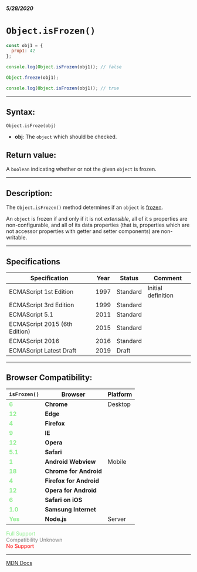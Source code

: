 ##### 5/28/2020
# `Object.isFrozen()`

```js
const obj1 = {
  prop1: 42
};

console.log(Object.isFrozen(obj1)); // false

Object.freeze(obj1);

console.log(Object.isFrozen(obj1)); // true
```

---

## Syntax:
`Object.isFroze(obj)`

* **obj**: The `object` which should be checked.

## Return value:
A `boolean` indicating whether or not the given `object` is frozen.

---

## Description:
The `Object.isFrozen()` method determines if an `object` is [frozen](https://developer.mozilla.org/en-US/docs/Web/JavaScript/Reference/Global_Objects/Object/freeze).

An `object` is frozen if and only if it is not _extensible_, all of it s properties are non-configurable, and all of its data properties (that is, properties which are not accessor properties with getter and setter components) are non-writable.

---

## Specifications
| Specification | Year | Status | Comment |
|---|---|---|---|
| ECMAScript 1st Edition | 1997 | Standard | Initial definition |
| ECMAScript 3rd Edition | 1999 | Standard |  |
| ECMAScript 5.1 | 2011 | Standard |  |
| ECMAScript 2015 (6th Edition) | 2015 | Standard |  |
| ECMAScript 2016 | 2016 | Standard |  |
| ECMAScript Latest Draft | 2019 | Draft |  |

---

## Browser Compatibility:
| `isFrozen()` | Browser | Platform |
|---|---|---|
| <span style="color: lightgreen">**6**</span> | **Chrome** | Desktop | 
| <span style="color: lightgreen">**12**</span> | **Edge** || 
| <span style="color: lightgreen">**4**</span> | **Firefox** || 
| <span style="color: lightgreen">**9**</span> | **IE** || 
| <span style="color: lightgreen">**12**</span> | **Opera** || 
| <span style="color: lightgreen">**5.1**</span> | **Safari** || 
| <span style="color: lightgreen">**1**</span> | **Android Webview** | Mobile | 
| <span style="color: lightgreen">**18**</span> | **Chrome for Android** || 
| <span style="color: lightgreen">**4**</span> | **Firefox for Android** || 
| <span style="color: lightgreen">**12**</span> | **Opera for Android** || 
| <span style="color: lightgreen">**6**</span> | **Safari on iOS** || 
| <span style="color: lightgreen">**1.0**</span> | **Samsung Internet** || 
| <span style="color: lightgreen">**Yes**</span> | **Node.js** | Server | 

<span style="color: lightgreen">Full Support</span>  
<span style="color: grey">Compatibility Unknown</span>  
<span style="color: red">No Support</span>

---

[MDN Docs](https://developer.mozilla.org/en-US/docs/Web/JavaScript/Reference/Global_Objects/Object/isFrozen)